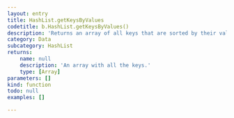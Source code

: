 ```yaml
---
layout: entry
title: HashList.getKeysByValues
codetitle: b.HashList.getKeysByValues()
description: 'Returns an array of all keys that are sorted by their values from highest to lowest. Please note that this only works if you have conistently used Numbers for values.'
category: Data
subcategory: HashList
returns:
    name: null
    description: 'An array with all the keys.'
    type: [Array]
parameters: []
kind: function
todo: null
examples: []

---
```

